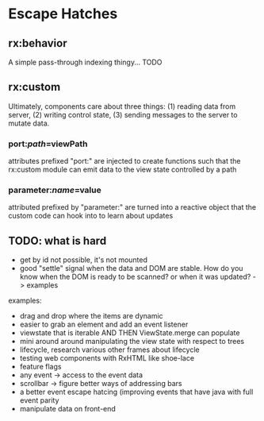 # Escape Hatches

## rx:behavior

A simple pass-through indexing thingy... TODO

## rx:custom

Ultimately, components care about three things: (1) reading data from server, (2) writing control state, (3) sending messages to the server to mutate data.

### port:$path=$viewPath

attributes prefixed "port:" are injected to create functions such that the rx:custom module can emit data to the view state controlled by a path

### parameter:$name=$value

attributed prefixed by "parameter:" are turned into a reactive object that the custom code can hook into to learn about updates

## TODO: what is hard

* get by id not possible, it's not mounted
* good "settle" signal when the data and DOM are stable. How do you know when the DOM is ready to be scanned? or when it was updated? -> examples

examples: 
* drag and drop where the items are dynamic
* easier to grab an element and add an event listener
* viewstate that is iterable AND THEN ViewState.merge can populate
* mini around around manipulating the view state with respect to trees
* lifecycle, research various other frames about lifecycle
* testing web components with RxHTML like shoe-lace
* feature flags
* any event -> access to the event data
* scrollbar -> figure better ways of addressing bars
* a better event escape hatcing (improving events that have java with full event parity
* manipulate data on front-end